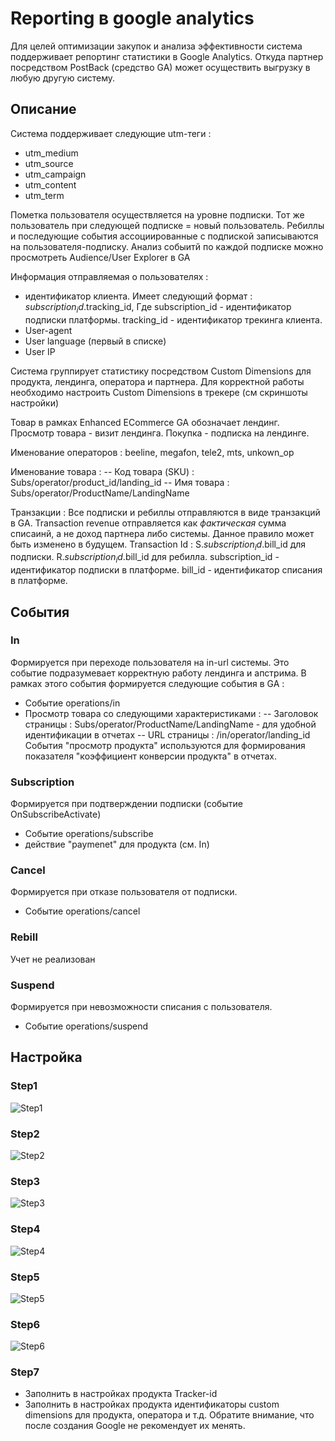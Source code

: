 # Reporting в google analytics

Для целей оптимизации закупок и анализа эффективности система поддерживает репортинг статистики в Google Analytics. Откуда партнер посредством PostBack (средство GA) может осуществить выгрузку в любую другую систему.

## Описание

Система поддерживает следующие utm-теги : 
- utm_medium
- utm_source
- utm_campaign
- utm_content
- utm_term

Пометка пользователя осуществляется на уровне подписки. Тот же пользователь при следующей подписке = новый пользователь.
Ребиллы и последующие события ассоциированные с подпиской записываются на пользователя-подписку.
Анализ собыитй по каждой подписке можно просмотреть Audience/User Explorer в GA

Информация отправляемая о пользователях : 

- идентификатор клиента. Имеет следующий формат : $subscription_id.$tracking_id, Где subscription_id - идентификатор подписки платформы.  tracking_id - идентификатор трекинга клиента.
- User-agent
- User language (первый в списке)
- User IP



Система группирует статистику посредством Custom Dimensions для продукта, лендинга, оператора и партнера. Для корректной работы необходимо настроить Custom Dimensions в трекере (см скриншоты настройки)

Товар в рамках Enhanced ECommerce  GA обозначает лендинг. Просмотр товара - визит лендинга. Покупка - подписка на лендинге.


Именование операторов : beeline, megafon, tele2, mts, unkown_op 

Именование товара : 
-- Код товара (SKU) : Subs/operator/product_id/landing_id
-- Имя товара : Subs/operator/ProductName/LandingName

Транзакции : 
Все подписки и ребиллы отправляются в виде транзакций в GA. 
Transaction revenue отправляется как _фактическая_ сумма списаинй, а не доход партнера либо системы. Данное правило может быть изменено в будущем.
Transaction Id : 
S.$subscription_id.$bill_id для подписки.
R.$subscription_id.$bill_id для ребилла.
subscription_id - идентификатор подписки в платформе.
bill_id - идентификатор списания в платформе.



## События

### In  

Формируется при переходе пользователя на in-url системы. Это событие подразумевает корректную работу лендинга и апстрима. В рамках этого события формируется следующие события в GA : 
- Событие operations/in
- Просмотр товара со следующими характеристиками : 
-- Заголовок страницы : Subs/operator/ProductName/LandingName - для удобной идентификации в отчетах
-- URL страницы : /in/operator/landing_id
События "просмотр продукта" используются для формирования показателя "коэффициент конверсии продукта" в отчетах.

### Subscription

Формируется при подтверждении подписки (событие OnSubscribeActivate)
- Событие operations/subscribe
- действие "paymenet" для продукта (см. In) 

### Cancel

Формируется при отказе пользователя от подписки. 
- Событие operations/cancel

### Rebill 
Учет не реализован

### Suspend

Формируется при невозможности списания с пользователя.
- Событие operations/suspend


## Настройка

### Step1
![Step1](https://raw.githubusercontent.com/paymobpro/api/master/img/step1.png "Step 1")

### Step2
![Step2](https://raw.githubusercontent.com/paymobpro/api/master/img/step2.png "Step 2")

### Step3
![Step3](https://raw.githubusercontent.com/paymobpro/api/master/img/step3.png "Step 3")

### Step4
![Step4](https://raw.githubusercontent.com/paymobpro/api/master/img/step4.png "Step 4")

### Step5
![Step5](https://raw.githubusercontent.com/paymobpro/api/master/img/step5.png "Step 5")

### Step6
![Step6](https://raw.githubusercontent.com/paymobpro/api/master/img/step6.png "Step 6")

### Step7
- Заполнить в настройках продукта Tracker-id
- Заполнить в настройках продукта идентификаторы custom dimensions для продукта, оператора и т.д. Обратите внимание, что после создания Google не рекомендует их менять.
